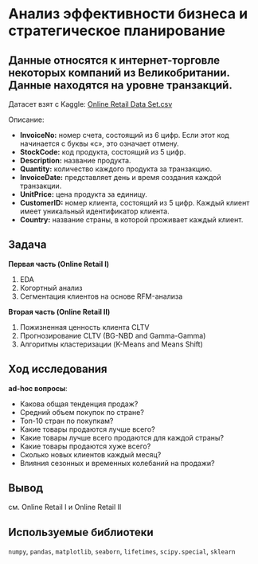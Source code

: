 # Анализ эффективности бизнеса и стратегическое планирование

## Данные относятся к интернет-торговле некоторых компаний из Великобритании. Данные находятся на уровне транзакций. 

Датасет взят с Kaggle: [Online Retail Data Set.csv](https://www.kaggle.com/datasets/ishanshrivastava28/tata-online-retail-dataset/data)

Описание:
- **InvoiceNo:** номер счета, состоящий из 6 цифр. Если этот код начинается с буквы «c», это означает отмену.
- **StockCode:** код продукта, состоящий из 5 цифр.
- **Description:** название продукта.
- **Quantity:** количество каждого продукта за транзакцию.
- **InvoiceDate:** представляет день и время создания каждой транзакции.
- **UnitPrice:** цена продукта за единицу.
- **CustomerID:** номер клиента, состоящий из 5 цифр. Каждый клиент имеет уникальный идентификатор клиента.
- **Country:** название страны, в которой проживает каждый клиент.

## Задача

**Первая часть (Online Retail I)**
1. EDA
2. Когортный анализ
3. Сегментация клиентов на основе RFM-анализа
   
**Вторая часть (Online Retail II)**  
1. Пожизненная ценность клиента CLTV
2. Прогнозирование CLTV (BG-NBD and Gamma-Gamma)
3. Алгоритмы кластеризации (K-Means and Means Shift)

 
## Ход исследования

**ad-hoc вопросы**:

- Какова общая тенденция продаж?
- Средний объем покупок по стране?
- Топ-10 стран по покупкам?
- Какие товары продаются лучше всего?
- Какие товары лучше всего продаются для каждой страны?
- Какие товары продаются хуже всего?
- Сколько новых клиентов каждый месяц?
- Влияния сезонных и временных колебаний на продажи?


## Вывод

см. Online Retail I и Online Retail II

## Используемые библиотеки
`numpy`, `pandas`, `matplotlib`, `seaborn`, `lifetimes`, `scipy.special`, `sklearn`
